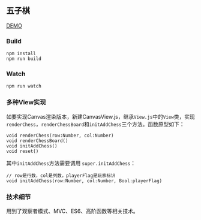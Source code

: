 ## 五子棋

[DEMO](https://zxc0328.github.io/gobang/)

### Build

```
npm install
npm run build
```

### Watch

```
npm run watch
```

### 多种View实现

如要实现Canvas渲染版本，新建CanvasView.js，继承`View.js`中的`View`类，实现`renderChess`，`renderChessBoard`和`initAddChess`三个方法。函数原型如下：

````
void renderChess(row:Number, col:Number) 
void renderChessBoard()
void initAddChess()
void reset()
````

其中`initAddChess`方法需要调用 `super.initAddChess`：

```
// row是行数，col是列数，playerFlag是玩家标识
void initAddChess(row:Number, col:Number, Bool:playerFlag)
```

### 技术细节

用到了观察者模式、MVC、ES6、高阶函数等相关技术。



